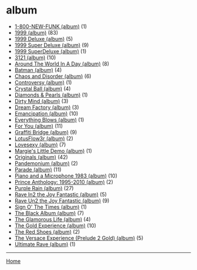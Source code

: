 # album

  * [1-800-NEW-FUNK (album)](./album/1-800-new-funk/) (1)
  * [1999 (album)](./album/1999/) (83)
  * [1999 Deluxe (album)](./album/1999-deluxe/) (5)
  * [1999 Super Deluxe (album)](./album/1999-super-deluxe/) (9)
  * [1999 SuperDeluxe (album)](./album/1999-superdeluxe/) (1)
  * [3121 (album)](./album/3121/) (10)
  * [Around The World In A Day (album)](./album/around-the-world-in-a-day/) (8)
  * [Batman (album)](./album/batman/) (4)
  * [Chaos and Disorder (album)](./album/chaos-and-disorder/) (6)
  * [Controversy (album)](./album/controversy/) (1)
  * [Crystal Ball (album)](./album/crystal-ball/) (4)
  * [Diamonds & Pearls (album)](./album/diamonds-pearls/) (1)
  * [Dirty Mind (album)](./album/dirty-mind/) (3)
  * [Dream Factory (album)](./album/dream-factory/) (3)
  * [Emancipation (album)](./album/emancipation/) (10)
  * [Everything Blows (album)](./album/everything-blows/) (1)
  * [For You (album)](./album/for-you/) (11)
  * [Graffiti Bridge (album)](./album/graffiti-bridge/) (9)
  * [LotusFlow3r (album)](./album/lotusflow3r/) (2)
  * [Lovesexy (album)](./album/lovesexy/) (7)
  * [Margie's Little Demo (album)](./album/margie-s-little-demo/) (1)
  * [Originals (album)](./album/originals/) (42)
  * [Pandemonium (album)](./album/pandemonium/) (2)
  * [Parade (album)](./album/parade/) (11)
  * [Piano and a Microphone 1983 (album)](./album/piano-and-a-microphone-1983/) (10)
  * [Prince Anthology: 1995-2010 (album)](./album/prince-anthology-1995-2010/) (2)
  * [Purple Rain (album)](./album/purple-rain/) (27)
  * [Rave In2 the Joy Fantastic (album)](./album/rave-in2-the-joy-fantastic/) (5)
  * [Rave Un2 the Joy Fantastic (album)](./album/rave-un2-the-joy-fantastic/) (9)
  * [Sign O' The Times (album)](./album/sign-o-the-times/) (1)
  * [The Black Album (album)](./album/the-black-album/) (7)
  * [The Glamorous Life (album)](./album/the-glamorous-life/) (4)
  * [The Gold Experience (album)](./album/the-gold-experience/) (10)
  * [The Red Shoes (album)](./album/the-red-shoes/) (2)
  * [The Versace Experience (Prelude 2 Gold) (album)](./album/the-versace-experience-prelude-2-gold/) (5)
  * [Ultimate Rave (album)](./album/ultimate-rave/) (1)

----

[Home](../)
